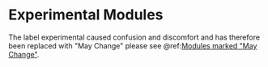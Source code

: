 <a id="experimental"></a>
# Experimental Modules

The label experimental caused confusion and discomfort and has therefore been replaced with "May Change"
please see @ref:[Modules marked "May Change"](../common/may-change.md).